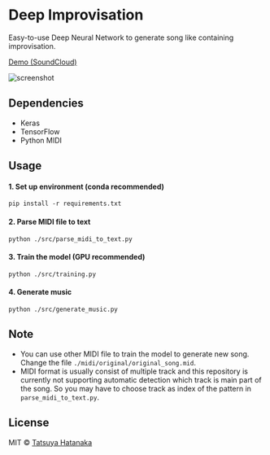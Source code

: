 # Deep Improvisation

Easy-to-use Deep Neural Network to generate song like containing improvisation.

[Demo (SoundCloud)](https://soundcloud.com/tsyworks/sets/deep-improvisation)

![screenshot](https://github.com/tatsuyah/deep-improvisation/blob/master/img/jazz.png)

## Dependencies

 - Keras
 - TensorFlow
 - Python MIDI

## Usage

  #### 1. Set up environment (conda recommended)

  ```
  pip install -r requirements.txt
  ```

  #### 2. Parse MIDI file to text

  ```
  python ./src/parse_midi_to_text.py
  ```

  #### 3. Train the model (GPU recommended)

  ```
  python ./src/training.py
  ```

  #### 4. Generate music

  ```
  python ./src/generate_music.py
  ```

## Note

 - You can use other MIDI file to train the model to generate new song. Change the file `./midi/original/original_song.mid`.
 - MIDI format is usually consist of multiple track and this repository is currently not supporting automatic detection which track is main part of the song. So you may have to choose track as index of the pattern in `parse_midi_to_text.py`.


## License

MIT © [Tatsuya Hatanaka](https://github.com/tatsuyah)
